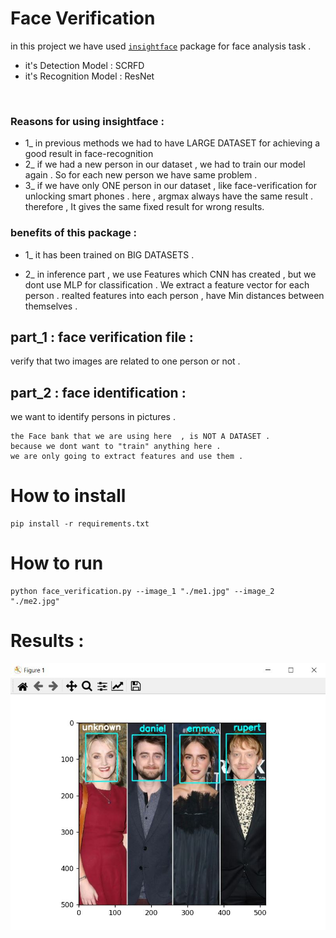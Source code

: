 # Face Verification

in this project we have used [`insightface`](https://github.com/deepinsight/insightface) package for face analysis task .

+ it's Detection Model :  SCRFD 
+ it's Recognition Model  :  ResNet
<br/>

###  Reasons for using insightface :
+ 1_ in previous methods we had to have LARGE DATASET for achieving a good result in face-recognition
+ 2_ if we had a new person in our dataset , we had to train our model again . So for each new person we have same problem .
+ 3_ if we have only ONE person in our dataset , like face-verification for unlocking smart phones . here , argmax always have the same result . therefore , It gives the same fixed result for wrong results.

### benefits of this package :
+ 1_ it has been trained on BIG DATASETS .

+ 2_ in inference part , we use Features which CNN has created , but we dont use MLP for classification .
We extract a feature vector for each person . 
realted features into each person , have Min distances between themselves . 


## part_1 : face verification file : 
verify that two images are related to one person or not . 

## part_2 : face identification :
we want to identify persons in pictures .

```
the Face bank that we are using here  , is NOT A DATASET . 
because we dont want to "train" anything here . 
we are only going to extract features and use them . 
```





# How to install

``` 
pip install -r requirements.txt 
```


# How to run 

```
python face_verification.py --image_1 "./me1.jpg" --image_2 "./me2.jpg"
```

# Results :

![output](assets/result_part2.JPG)